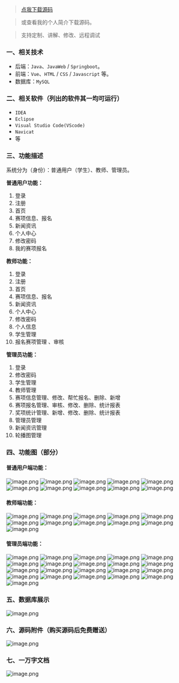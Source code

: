 > [点我下载源码](https://www.notmaker.com/detail/f3c6c3b174114a15975814568f279fab/ghp) 


> 或查看我的个人简介下载源码。

> 支持定制、讲解、修改、远程调试


### 一、相关技术
- 后端：`Java`、`JavaWeb` / `Springboot`。
- 前端：`Vue`、`HTML` / `CSS` / `Javascript` 等。
- 数据库：`MySQL`

### 二、相关软件（列出的软件其一均可运行）
- `IDEA`
- `Eclipse`
- `Visual Studio Code(VScode)`
- `Navicat`
- 等

### 三、功能描述
系统分为（身份）：普通用户（学生）、教师、管理员。

**普通用户功能：**
1. 登录
2. 注册
3. 首页
4. 赛项信息、报名
5. 新闻资讯
6. 个人中心
7. 修改密码
8. 我的赛项报名


**教师功能：**
1. 登录
2. 注册
3. 首页
4. 赛项信息、报名
5. 新闻资讯
6. 个人中心
7. 修改密码
8. 个人信息
9. 学生管理
10. 报名赛项管理 、审核


**管理员功能：**
1. 登录
2. 修改密码
3. 学生管理
4. 教师管理
5. 赛项信息管理、修改、帮忙报名、删除、新增
6. 赛项报名管理、审核、修改、删除、统计报表
7. 奖项统计管理、新增、修改、删除、统计报表
8. 管理员管理
9. 新闻资讯管理
10. 轮播图管理

### 四、功能图（部分）

#### 普通用户端功能：
![image.png](https://store.ptcc9.top/notmaker/user_upload/ae6ec43fc66749518e7171ae10209a44/2024-11-04%2021:11:05_image.png)
![image.png](https://store.ptcc9.top/notmaker/user_upload/ae6ec43fc66749518e7171ae10209a44/2024-11-04%2021:11:23_image.png)
![image.png](https://store.ptcc9.top/notmaker/user_upload/ae6ec43fc66749518e7171ae10209a44/2024-11-04%2021:12:33_image.png)
![image.png](https://store.ptcc9.top/notmaker/user_upload/ae6ec43fc66749518e7171ae10209a44/2024-11-04%2021:12:43_image.png)
![image.png](https://store.ptcc9.top/notmaker/user_upload/ae6ec43fc66749518e7171ae10209a44/2024-11-04%2021:12:58_image.png)
![image.png](https://store.ptcc9.top/notmaker/user_upload/ae6ec43fc66749518e7171ae10209a44/2024-11-04%2021:13:07_image.png)
![image.png](https://store.ptcc9.top/notmaker/user_upload/ae6ec43fc66749518e7171ae10209a44/2024-11-04%2021:13:14_image.png)
![image.png](https://store.ptcc9.top/notmaker/user_upload/ae6ec43fc66749518e7171ae10209a44/2024-11-04%2021:13:25_image.png)
![image.png](https://store.ptcc9.top/notmaker/user_upload/ae6ec43fc66749518e7171ae10209a44/2024-11-04%2021:13:35_image.png)
![image.png](https://store.ptcc9.top/notmaker/user_upload/ae6ec43fc66749518e7171ae10209a44/2024-11-04%2021:14:30_image.png)


#### 教师端功能：
![image.png](https://store.ptcc9.top/notmaker/user_upload/ae6ec43fc66749518e7171ae10209a44/2024-11-04%2021:06:49_image.png)
![image.png](https://store.ptcc9.top/notmaker/user_upload/ae6ec43fc66749518e7171ae10209a44/2024-11-04%2021:07:36_image.png)
![image.png](https://store.ptcc9.top/notmaker/user_upload/ae6ec43fc66749518e7171ae10209a44/2024-11-04%2021:08:54_image.png)
![image.png](https://store.ptcc9.top/notmaker/user_upload/ae6ec43fc66749518e7171ae10209a44/2024-11-04%2021:09:03_image.png)
![image.png](https://store.ptcc9.top/notmaker/user_upload/ae6ec43fc66749518e7171ae10209a44/2024-11-04%2021:09:10_image.png)
![image.png](https://store.ptcc9.top/notmaker/user_upload/ae6ec43fc66749518e7171ae10209a44/2024-11-04%2021:09:19_image.png)
![image.png](https://store.ptcc9.top/notmaker/user_upload/ae6ec43fc66749518e7171ae10209a44/2024-11-04%2021:09:32_image.png)
![image.png](https://store.ptcc9.top/notmaker/user_upload/ae6ec43fc66749518e7171ae10209a44/2024-11-04%2021:09:39_image.png)
![image.png](https://store.ptcc9.top/notmaker/user_upload/ae6ec43fc66749518e7171ae10209a44/2024-11-04%2021:09:47_image.png)
![image.png](https://store.ptcc9.top/notmaker/user_upload/ae6ec43fc66749518e7171ae10209a44/2024-11-04%2021:09:54_image.png)
![image.png](https://store.ptcc9.top/notmaker/user_upload/ae6ec43fc66749518e7171ae10209a44/2024-11-04%2021:10:09_image.png)

#### 管理员端功能：
![image.png](https://store.ptcc9.top/notmaker/user_upload/ae6ec43fc66749518e7171ae10209a44/2024-11-04%2020:45:28_image.png)
![image.png](https://store.ptcc9.top/notmaker/user_upload/ae6ec43fc66749518e7171ae10209a44/2024-11-04%2021:19:41_image.png)
![image.png](https://store.ptcc9.top/notmaker/user_upload/ae6ec43fc66749518e7171ae10209a44/2024-11-04%2021:19:48_image.png)
![image.png](https://store.ptcc9.top/notmaker/user_upload/ae6ec43fc66749518e7171ae10209a44/2024-11-04%2021:20:07_image.png)
![image.png](https://store.ptcc9.top/notmaker/user_upload/ae6ec43fc66749518e7171ae10209a44/2024-11-04%2021:20:13_image.png)
![image.png](https://store.ptcc9.top/notmaker/user_upload/ae6ec43fc66749518e7171ae10209a44/2024-11-04%2021:20:22_image.png)
![image.png](https://store.ptcc9.top/notmaker/user_upload/ae6ec43fc66749518e7171ae10209a44/2024-11-04%2021:20:28_image.png)
![image.png](https://store.ptcc9.top/notmaker/user_upload/ae6ec43fc66749518e7171ae10209a44/2024-11-04%2021:20:37_image.png)
![image.png](https://store.ptcc9.top/notmaker/user_upload/ae6ec43fc66749518e7171ae10209a44/2024-11-04%2021:20:46_image.png)
![image.png](https://store.ptcc9.top/notmaker/user_upload/ae6ec43fc66749518e7171ae10209a44/2024-11-04%2021:20:53_image.png)
![image.png](https://store.ptcc9.top/notmaker/user_upload/ae6ec43fc66749518e7171ae10209a44/2024-11-04%2021:21:07_image.png)
![image.png](https://store.ptcc9.top/notmaker/user_upload/ae6ec43fc66749518e7171ae10209a44/2024-11-04%2021:21:13_image.png)
![image.png](https://store.ptcc9.top/notmaker/user_upload/ae6ec43fc66749518e7171ae10209a44/2024-11-04%2021:21:21_image.png)
![image.png](https://store.ptcc9.top/notmaker/user_upload/ae6ec43fc66749518e7171ae10209a44/2024-11-04%2021:21:27_image.png)
![image.png](https://store.ptcc9.top/notmaker/user_upload/ae6ec43fc66749518e7171ae10209a44/2024-11-04%2021:21:35_image.png)
![image.png](https://store.ptcc9.top/notmaker/user_upload/ae6ec43fc66749518e7171ae10209a44/2024-11-04%2021:21:43_image.png)
![image.png](https://store.ptcc9.top/notmaker/user_upload/ae6ec43fc66749518e7171ae10209a44/2024-11-04%2021:21:49_image.png)
![image.png](https://store.ptcc9.top/notmaker/user_upload/ae6ec43fc66749518e7171ae10209a44/2024-11-04%2021:21:57_image.png)
![image.png](https://store.ptcc9.top/notmaker/user_upload/ae6ec43fc66749518e7171ae10209a44/2024-11-04%2021:22:04_image.png)
![image.png](https://store.ptcc9.top/notmaker/user_upload/ae6ec43fc66749518e7171ae10209a44/2024-11-04%2021:22:13_image.png)
![image.png](https://store.ptcc9.top/notmaker/user_upload/ae6ec43fc66749518e7171ae10209a44/2024-11-04%2021:22:22_image.png)
### 五、数据库展示
![image.png](https://store.ptcc9.top/notmaker/user_upload/ae6ec43fc66749518e7171ae10209a44/2024-11-04%2021:22:35_image.png)

### 六、源码附件（购买源码后免费赠送）
![image.png](https://store.ptcc9.top/notmaker/user_upload/ae6ec43fc66749518e7171ae10209a44/2024-11-04%2021:23:17_image.png)

### 七、一万字文档
![image.png](https://store.ptcc9.top/notmaker/user_upload/ae6ec43fc66749518e7171ae10209a44/2024-11-04%2021:24:03_image.png)

